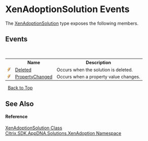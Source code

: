 # XenAdoptionSolution Events
 

The <a href="T_Citrix_SDK_AppDNA_Solutions_XenAdoption_XenAdoptionSolution">XenAdoptionSolution</a> type exposes the following members.


## Events
&nbsp;<table><tr><th></th><th>Name</th><th>Description</th></tr><tr><td>![Public event](media/pubevent.gif "Public event")</td><td><a href="E_Citrix_SDK_AppDNA_Solutions_XenAdoption_XenAdoptionSolution_Deleted">Deleted</a></td><td>
Occurs when the solution is deleted.</td></tr><tr><td>![Public event](media/pubevent.gif "Public event")</td><td><a href="E_Citrix_SDK_AppDNA_Solutions_XenAdoption_XenAdoptionSolution_PropertyChanged">PropertyChanged</a></td><td>
Occurs when a property value changes.</td></tr></table>&nbsp;
<a href="#xenadoptionsolution-events">Back to Top</a>

## See Also


#### Reference
<a href="T_Citrix_SDK_AppDNA_Solutions_XenAdoption_XenAdoptionSolution">XenAdoptionSolution Class</a><br /><a href="N_Citrix_SDK_AppDNA_Solutions_XenAdoption">Citrix.SDK.AppDNA.Solutions.XenAdoption Namespace</a><br />